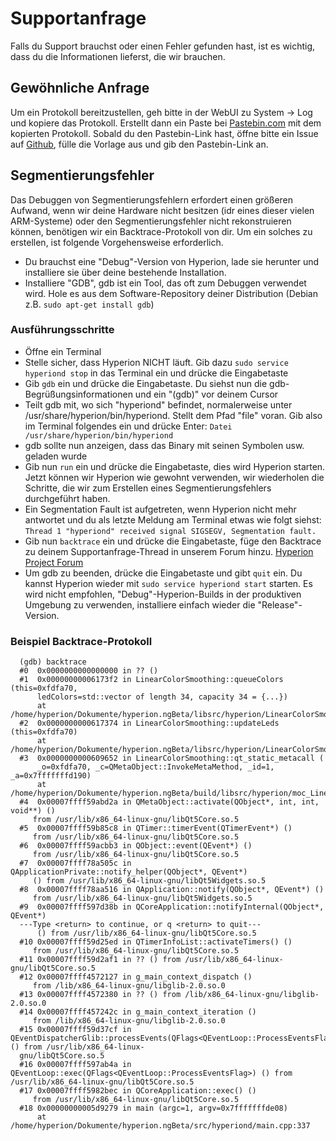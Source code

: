 # Supportanfrage
Falls du Support brauchst oder einen Fehler gefunden hast, ist es wichtig, dass du die Informationen lieferst, die wir brauchen. 

## Gewöhnliche Anfrage
Um ein Protokoll bereitzustellen, geh bitte in der WebUI zu System -> Log und kopiere das Protokoll. Erstellt dann ein Paste bei [Pastebin.com](https://pastebin.com) mit dem kopierten Protokoll.
Sobald du den Pastebin-Link hast, öffne bitte ein Issue auf [Github](https://github.com/hyperion-project/hyperion.ng/issues/new/choose), fülle die Vorlage aus und gib den Pastebin-Link an.

## Segmentierungsfehler
Das Debuggen von Segmentierungsfehlern erfordert einen größeren Aufwand, wenn wir deine Hardware nicht besitzen (idr eines dieser vielen ARM-Systeme) oder den Segmentierungsfehler nicht rekonstruieren können, benötigen wir ein Backtrace-Protokoll von dir. Um ein solches zu erstellen, ist folgende Vorgehensweise erforderlich.
  - Du brauchst eine "Debug"-Version von Hyperion, lade sie herunter und installiere sie über deine bestehende Installation.
  - Installiere "GDB", gdb ist ein Tool, das oft zum Debuggen verwendet wird. Hole es aus dem Software-Repository deiner Distribution (Debian z.B. `sudo apt-get install gdb`)

### Ausführungsschritte
  * Öffne ein Terminal
  * Stelle sicher, dass Hyperion NICHT läuft. Gib dazu `sudo service hyperiond stop` in das Terminal ein und drücke die Eingabetaste
  * Gib `gdb` ein und drücke die Eingabetaste. Du siehst nun die gdb-Begrüßungsinformationen und ein "(gdb)" vor deinem Cursor
  * Teilt gdb mit, wo sich "hyperiond" befindet, normalerweise unter /usr/share/hyperion/bin/hyperiond. Stellt dem Pfad "file" voran. Gib also im Terminal folgendes ein und drücke Enter: `Datei /usr/share/hyperion/bin/hyperiond`
  * gdb sollte nun anzeigen, dass das Binary mit seinen Symbolen usw. geladen wurde
  * Gib nun `run` ein und drücke die Eingabetaste, dies wird Hyperion starten. Jetzt können wir Hyperion wie gewohnt verwenden, wir wiederholen die Schritte, die wir zum Erstellen eines Segmentierungsfehlers durchgeführt haben.
  * Ein Segmentation Fault ist aufgetreten, wenn Hyperion nicht mehr antwortet und du als letzte Meldung am Terminal etwas wie folgt siehst: `Thread 1 "hyperiond" received signal SIGSEGV, Segmentation fault.`
  * Gib nun `backtrace` ein und drücke die Eingabetaste, füge den Backtrace zu deinem Supportanfrage-Thread in unserem Forum hinzu. [Hyperion Project Forum](https://hyperion-project.org/forum)
  * Um gdb zu beenden, drücke die Eingabetaste und gibt `quit` ein. Du kannst Hyperion wieder mit `sudo service hyperiond start` starten. Es wird nicht empfohlen, "Debug"-Hyperion-Builds in der produktiven Umgebung zu verwenden, installiere einfach wieder die "Release"-Version.

### Beispiel Backtrace-Protokoll
```
  (gdb) backtrace
  #0  0x0000000000000000 in ?? ()
  #1  0x00000000006173f2 in LinearColorSmoothing::queueColors (this=0xfdfa70, 
      ledColors=std::vector of length 34, capacity 34 = {...})
      at /home/hyperion/Dokumente/hyperion.ngBeta/libsrc/hyperion/LinearColorSmoothing.cpp:153
  #2  0x0000000000617374 in LinearColorSmoothing::updateLeds (this=0xfdfa70)
      at /home/hyperion/Dokumente/hyperion.ngBeta/libsrc/hyperion/LinearColorSmoothing.cpp:143
  #3  0x0000000000609652 in LinearColorSmoothing::qt_static_metacall (
      _o=0xfdfa70, _c=QMetaObject::InvokeMetaMethod, _id=1, _a=0x7fffffffd190)
      at /home/hyperion/Dokumente/hyperion.ngBeta/build/libsrc/hyperion/moc_LinearColorSmoothing.cpp:85
  #4  0x00007ffff59abd2a in QMetaObject::activate(QObject*, int, int, void**) ()
     from /usr/lib/x86_64-linux-gnu/libQt5Core.so.5
  #5  0x00007ffff59b85c8 in QTimer::timerEvent(QTimerEvent*) ()
     from /usr/lib/x86_64-linux-gnu/libQt5Core.so.5
  #6  0x00007ffff59acbb3 in QObject::event(QEvent*) ()
     from /usr/lib/x86_64-linux-gnu/libQt5Core.so.5
  #7  0x00007ffff78a505c in QApplicationPrivate::notify_helper(QObject*, QEvent*)
     () from /usr/lib/x86_64-linux-gnu/libQt5Widgets.so.5
  #8  0x00007ffff78aa516 in QApplication::notify(QObject*, QEvent*) ()
     from /usr/lib/x86_64-linux-gnu/libQt5Widgets.so.5
  #9  0x00007ffff597d38b in QCoreApplication::notifyInternal(QObject*, QEvent*)
  ---Type <return> to continue, or q <return> to quit---
      () from /usr/lib/x86_64-linux-gnu/libQt5Core.so.5
  #10 0x00007ffff59d25ed in QTimerInfoList::activateTimers() ()
     from /usr/lib/x86_64-linux-gnu/libQt5Core.so.5
  #11 0x00007ffff59d2af1 in ?? () from /usr/lib/x86_64-linux-gnu/libQt5Core.so.5
  #12 0x00007ffff4572127 in g_main_context_dispatch ()
     from /lib/x86_64-linux-gnu/libglib-2.0.so.0
  #13 0x00007ffff4572380 in ?? () from /lib/x86_64-linux-gnu/libglib-2.0.so.0
  #14 0x00007ffff457242c in g_main_context_iteration ()
     from /lib/x86_64-linux-gnu/libglib-2.0.so.0
  #15 0x00007ffff59d37cf in QEventDispatcherGlib::processEvents(QFlags<QEventLoop::ProcessEventsFlag>) () from /usr/lib/x86_64-linux-
  gnu/libQt5Core.so.5
  #16 0x00007ffff597ab4a in QEventLoop::exec(QFlags<QEventLoop::ProcessEventsFlag>) () from /usr/lib/x86_64-linux-gnu/libQt5Core.so.5
  #17 0x00007ffff5982bec in QCoreApplication::exec() ()
     from /usr/lib/x86_64-linux-gnu/libQt5Core.so.5
  #18 0x00000000005d9279 in main (argc=1, argv=0x7fffffffde08)
      at /home/hyperion/Dokumente/hyperion.ngBeta/src/hyperiond/main.cpp:337
```
